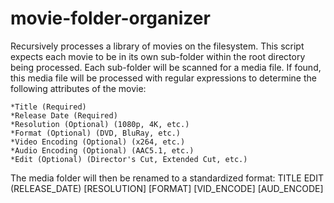 # movie-folder-organizer

Recursively processes a library of movies on the filesystem. This script expects each movie to be in its own sub-folder within the root directory being processed. Each sub-folder will be scanned for a media file. If found, this media file will be processed with regular expressions to determine the following attributes of the movie:

    *Title (Required)
    *Release Date (Required)
    *Resolution (Optional) (1080p, 4K, etc.)
    *Format (Optional) (DVD, BluRay, etc.)
    *Video Encoding (Optional) (x264, etc.)
    *Audio Encoding (Optional) (AAC5.1, etc.)
    *Edit (Optional) (Director's Cut, Extended Cut, etc.)

The media folder will then be renamed to a standardized format: TITLE EDIT (RELEASE_DATE) [RESOLUTION] [FORMAT] [VID_ENCODE] [AUD_ENCODE]